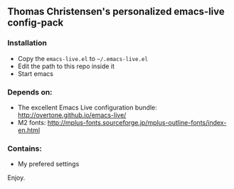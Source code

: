 ## Thomas Christensen's personalized emacs-live config-pack

### Installation
* Copy the `emacs-live.el` to  `~/.emacs-live.el`
* Edit the path to this repo inside it
* Start emacs

### Depends on:
* The excellent Emacs Live configuration bundle: http://overtone.github.io/emacs-live/
* M2 fonts: http://mplus-fonts.sourceforge.jp/mplus-outline-fonts/index-en.html

### Contains:
* My prefered settings

Enjoy.
